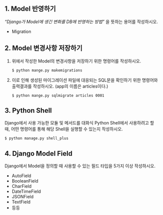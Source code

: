## 1. Model 반영하기

 *“Django가 Model에 생긴 변화를 DB에 반영하는 방법”* 을 뜻하는 용어를 작성하시오. 

* Migration



## 2. Model 변경사항 저장하기 

1. 위에서 작성한 Model의 변경사항을 저장하기 위한 명령어를 작성하시오. 

   ```
   $ python mange.py makemigrations
   ```

2. 이로 인해 생성된 마이그레이션 파일에 대응되는 SQL문을 확인하기 위한 명령어와 출력결과를 작성하시오. (app의 이름은 articles이다.)

   ```
   $ python mange.py sqlmigrate articles 0001
   ```
   



## 3. Python Shell 

Django에서 사용 가능한 모듈 및 메서드를 대화식 Python Shell에서 사용하려고 할 때, 어떤 명령어를 통해 해당 Shell을 실행할 수 있는지 작성하시오.

````
$ python manage.py shell_plus
````



  ## 4. Django Model Field

 Django에서 Model을 정의할 때 사용할 수 있는 필드 타입을 5가지 이상 작성하시오.

* AutoField
* BooleanField
* CharField
* DateTimeField
* JSONField
* TextField
* 등등

